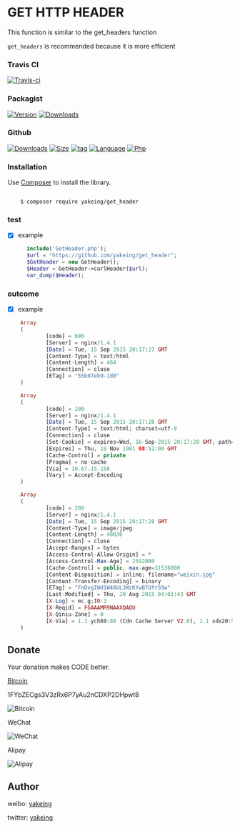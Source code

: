 # GET HTTP HEADER

This function is similar to the get_headers function

` get_headers ` is recommended because it is more efficient

### Travis CI

[![Travis-ci](https://api.travis-ci.org/yakeing/get_header.svg)](https://travis-ci.org/yakeing/get_header)

### Packagist

[![Version](http://img.shields.io/packagist/v/yakeing/get_header.svg)](https://github.com/yakeing/get_header/releases)
[![Downloads](http://img.shields.io/packagist/dt/yakeing/get_header.svg)](https://packagist.org/packages/yakeing/get_header)

### Github

[![Downloads](https://img.shields.io/github/downloads/yakeing/get_header/total.svg)](https://github.com/yakeing/get_header)
[![Size](https://img.shields.io/github/size/yakeing/php_saekv/src/php_saekv/SaeKV.php.svg)](https://github.com/yakeing/get_header/blob/master/src/get_header/GetHeader.php)
[![tag](https://img.shields.io/github/tag/yakeing/get_header.svg)](https://github.com/yakeing/get_header/releases)
[![Language](https://img.shields.io/github/license/yakeing/get_header.svg)](https://github.com/yakeing/get_header/blob/master/LICENSE)
[![Php](https://img.shields.io/github/languages/top/yakeing/get_header.svg)](https://github.com/yakeing/get_header)

### Installation

Use [Composer](https://getcomposer.org) to install the library.

```

    $ composer require yakeing/get_header

```

### test

- [x] example
```php
      include('GetHeader.php');
      $url = "https://github.com/yakeing/get_header";
      $GetHeader = new GetHeader();
      $Header = GetHeader->curlHeader($url);
      var_dump($Header);
```

### outcome

- [x] example
```php
    Array
    (
            [code] = 606
            [Server] = nginx/1.4.1
            [Date] = Tue, 15 Sep 2015 20:17:27 GMT
            [Content-Type] = text/html
            [Content-Length] = 464
            [Connection] = close
            [ETag] = "55b07eb9-1d0"
    )

    Array
    (
            [code] = 200
            [Server] = nginx/1.4.1
            [Date] = Tue, 15 Sep 2015 20:17:28 GMT
            [Content-Type] = text/html; charset=utf-8
            [Connection] = close
            [Set-Cookie] = expires=Wed, 16-Sep-2015 20:17:28 GMT; path=/; domain=.sinacloud.com
            [Expires] = Thu, 19 Nov 1981 08:52:00 GMT
            [Cache-Control] = private
            [Pragma] = no-cache
            [Via] = 10.67.15.158
            [Vary] = Accept-Encoding
    )

    Array
    (
            [code] = 200
            [Server] = nginx/1.4.1
            [Date] = Tue, 15 Sep 2015 20:17:28 GMT
            [Content-Type] = image/jpeg
            [Content-Length] = 40836
            [Connection] = close
            [Accept-Ranges] = bytes
            [Access-Control-Allow-Origin] = *
            [Access-Control-Max-Age] = 2592000
            [Cache-Control] = public, max-age=31536000
            [Content-Disposition] = inline; filename="weixin.jpg"
            [Content-Transfer-Encoding] = binary
            [ETag] = "FnDvgIWd1W48UL3WzKYwB7UfrS9w"
            [Last-Modified] = Thu, 20 Aug 2015 04:01:43 GMT
            [X-Log] = mc.g;IO:2
            [X-Reqid] = FGAAAMR9NAAXQAQU
            [X-Qiniu-Zone] = 0
            [X-Via] = 1.1 ych69:80 (Cdn Cache Server V2.0), 1.1 xdx20:5 (Cdn Cache Server V2.0)
    )
```

Donate
---
Your donation makes CODE better.

 [Bitcoin](https://btc.com/1FYbZECgs3V3zRx6P7yAu2nCDXP2DHpwt8)

 1FYbZECgs3V3zRx6P7yAu2nCDXP2DHpwt8

 ![Bitcoin](https://raw.githubusercontent.com/yakeing/Content/master/Donate/Bitcoin.png)

 WeChat

 ![WeChat](https://raw.githubusercontent.com/yakeing/Content/master/Donate/WeChat.png)

 Alipay

 ![Alipay](https://raw.githubusercontent.com/yakeing/Content/master/Donate/Alipay.png)
 
Author
---

weibo: [yakeing](https://weibo.com/yakeing)

twitter: [yakeing](https://twitter.com/yakeing)

